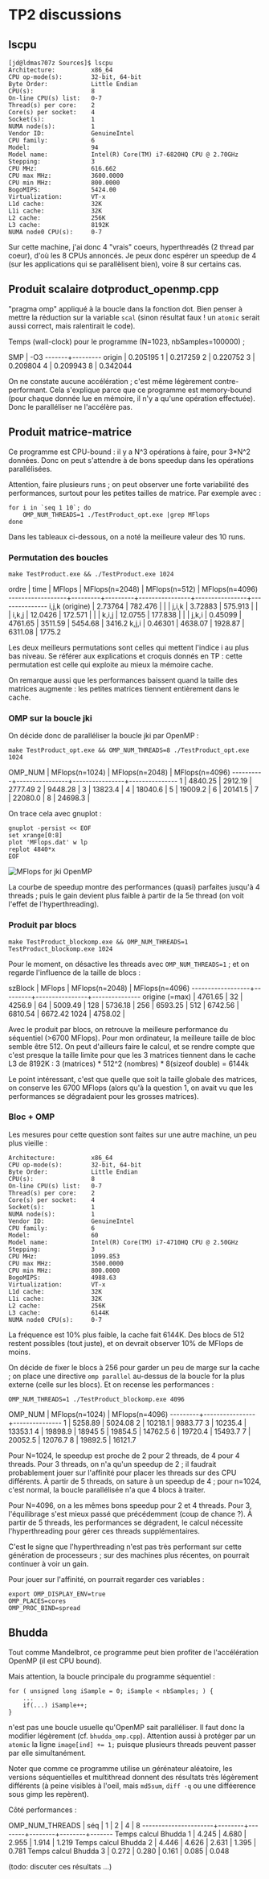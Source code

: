 

# TP2 discussions


## lscpu
```
[jd@ldmas707z Sources]$ lscpu
Architecture:          x86_64
CPU op-mode(s):        32-bit, 64-bit
Byte Order:            Little Endian
CPU(s):                8
On-line CPU(s) list:   0-7
Thread(s) per core:    2
Core(s) per socket:    4
Socket(s):             1
NUMA node(s):          1
Vendor ID:             GenuineIntel
CPU family:            6
Model:                 94
Model name:            Intel(R) Core(TM) i7-6820HQ CPU @ 2.70GHz
Stepping:              3
CPU MHz:               616.662
CPU max MHz:           3600.0000
CPU min MHz:           800.0000
BogoMIPS:              5424.00
Virtualization:        VT-x
L1d cache:             32K
L1i cache:             32K
L2 cache:              256K
L3 cache:              8192K
NUMA node0 CPU(s):     0-7
```

Sur cette machine, j'ai donc 4 "vrais" coeurs, hyperthreadés (2 thread par coeur), d'où les 8 CPUs annoncés.
Je peux donc espérer un speedup de 4 (sur les applications qui se parallèlisent bien), voire 8 sur certains cas. 


## Produit scalaire dotproduct_openmp.cpp

"pragma omp" appliqué à la boucle dans la fonction dot. 
Bien penser à mettre la réduction sur la variable `scal` (sinon résultat faux ! un `atomic` serait aussi correct, mais ralentirait le code).


Temps (wall-clock) pour le programme (N=1023, nbSamples=100000) ; 

SMP    | -O3
-------+---------
origin | 0.205195
1      | 0.217259
2      | 0.220752
3      | 0.209804
4      | 0.209943
8      | 0.342044

On ne constate aucune accélération ; c'est même légèrement contre-performant.
Cela s'explique parce que ce programme est memory-bound (pour chaque donnée lue en mémoire, il n'y a qu'une opération effectuée). Donc le paralléliser ne l'accélère pas. 





## Produit matrice-matrice


Ce programme est CPU-bound : il y a N^3 opérations à faire, pour 3*N^2 données.
Donc on peut s'attendre à de bons speedup dans les opérations parallélisées. 


Attention, faire plusieurs runs ; on peut observer une forte variabilité des performances, surtout pour les petites tailles de matrice. Par exemple avec :

```
for i in `seq 1 10`; do
    OMP_NUM_THREADS=1 ./TestProduct_opt.exe |grep MFlops
done
```
Dans les tableaux ci-dessous, on a noté la meilleure valeur des 10 runs.



### Permutation des boucles

`make TestProduct.exe && ./TestProduct.exe 1024`

  ordre           | time    | MFlops  | MFlops(n=2048) | MFlops(n=512)  | MFlops(n=4096)
------------------+---------+---------+----------------+----------------+---------------
i,j,k (origine)   | 2.73764 | 782.476 |                |                | 
j,i,k             | 3.72883 | 575.913 |                |                |
i,k,j             | 12.0426 | 172.571 |                |                |
k,i,j             | 12.0755 | 177.838 |                |                |
j,k,i             | 0.45099 | 4761.65 | 3511.59        | 5454.68        | 3416.2
k,j,i             | 0.46301 | 4638.07 | 1928.87        | 6311.08        | 1775.2

Les deux meilleurs permutations sont celles qui mettent l'indice i au plus bas niveau. 
Se référer aux explications et croquis donnés en TP : cette permutation est celle qui exploite au mieux la mémoire cache.

On remarque aussi que les performances baissent quand la taille des matrices augmente : 
les petites matrices tiennent entièrement dans le cache. 



### OMP sur la boucle jki

On décide donc de paralléliser la boucle jki par OpenMP :

`make TestProduct_opt.exe && OMP_NUM_THREADS=8 ./TestProduct_opt.exe 1024`

  OMP_NUM | MFlops(n=1024) | MFlops(n=2048) |  MFlops(n=4096)
----------+----------------+----------------+---------------
1         |   4840.25      |     2912.19    |  2777.49
2         |   9448.28      |
3         |   13823.4      |
4         |   18040.6      |
5         |   19009.2      |
6         |   20141.5      |
7         |   22080.0      |
8         |   24698.3      |

On trace cela avec gnuplot :

```
gnuplot -persist << EOF 
set xrange[0:8]
plot 'MFlops.dat' w lp
replot 4840*x
EOF
```

![](./MFlops.png "MFlops for jki OpenMP")


La courbe de speedup montre des performances (quasi) parfaites jusqu'à 4 threads ; 
puis le gain devient plus faible à partir de la 5e thread (on voit l'effet de l'hyperthreading). 





### Produit par blocs

`make TestProduct_blockomp.exe && OMP_NUM_THREADS=1 TestProduct_blockomp.exe 1024`

Pour le moment, on désactive les threads avec `OMP_NUM_THREADS=1` ; 
et on regarde l'influence de la taille de blocs :

  szBlock         | MFlops  | MFlops(n=2048) | MFlops(n=4096)
------------------+---------+----------------+---------------
origine (=max)    | 4761.65 |
32                | 4256.9  |
64                | 5009.49 |
128               | 5736.18 |
256               | 6593.25 |
512               | 6742.56 |   6810.54      |  6672.42
1024              | 4758.02 |

Avec le produit par blocs, on retrouve la meilleure performance du séquentiel (>6700 MFlops). 
Pour mon ordinateur, la meilleure taille de bloc semble être 512.
On peut d'ailleurs faire le calcul, et se rendre compte que c'est presque la taille limite pour que les 3 matrices tiennent dans le cache L3 de 8192K :
 3 (matrices) * 512^2 (nombres) * 8(sizeof double) = 6144k
 
 
Le point intéressant, c'est que quelle que soit la taille globale des matrices, on conserve les 6700 MFlops (alors qu'à la question 1, on avait vu que les performances se dégradaient pour les grosses matrices).


### Bloc + OMP

Les mesures pour cette question sont faites sur une autre machine, un peu plus vieille :

```
Architecture:          x86_64
CPU op-mode(s):        32-bit, 64-bit
Byte Order:            Little Endian
CPU(s):                8
On-line CPU(s) list:   0-7
Thread(s) per core:    2
Core(s) per socket:    4
Socket(s):             1
NUMA node(s):          1
Vendor ID:             GenuineIntel
CPU family:            6
Model:                 60
Model name:            Intel(R) Core(TM) i7-4710HQ CPU @ 2.50GHz
Stepping:              3
CPU MHz:               1099.853
CPU max MHz:           3500.0000
CPU min MHz:           800.0000
BogoMIPS:              4988.63
Virtualization:        VT-x
L1d cache:             32K
L1i cache:             32K
L2 cache:              256K
L3 cache:              6144K
NUMA node0 CPU(s):     0-7
```

La fréquence est 10% plus faible, la cache fait 6144K. Des blocs de 512 restent possibles (tout juste), et on devrait observer 10% de MFlops de moins. 

On décide de fixer le blocs à 256 pour garder un peu de marge sur la cache ; 
on place une directive `omp parallel` au-dessus de la boucle for la plus externe (celle sur les blocs). 
Et on recense les performances :

`OMP_NUM_THREADS=1 ./TestProduct_blockomp.exe 4096`

 OMP_NUM | MFlops(n=1024) | MFlops(n=4096)
---------+----------------+---------------
 1       | 5258.89        | 5024.08
 2       | 10218.1        | 9883.77
 3       | 10235.4        | 13353.1
 4       | 19898.9        | 18945
 5       | 19854.5        | 14762.5
 6       | 19720.4        | 15493.7
 7       | 20052.5        | 12076.7
 8       | 19892.5        | 16121.7

Pour N=1024, le speedup est proche de 2 pour 2 threads, de 4 pour 4 threads. 
Pour 3 threads, on n'a qu'un speedup de 2 ; il faudrait probablement jouer sur l'affinité pour placer les threads sur des CPU différents. 
À partir de 5 threads, on sature à un speedup de 4 ; pour n=1024, c'est normal, la boucle parallélisée n'a que 4 blocs à traiter. 

Pour N=4096, on a les mêmes bons speedup pour 2 et 4 threads. Pour 3, l'équilibrage s'est mieux passé que précédemment (coup de chance ?).
À partir de 5 threads, les performances se dégradent, le calcul nécessite l'hyperthreading pour gérer ces threads supplémentaires.

C'est le signe que l'hyperthreading n'est pas très performant sur cette génération de processeurs ; sur des machines plus récentes, on pourrait continuer à voir un gain.


Pour jouer sur l'affinité, on pourrait regarder ces variables :
```
export OMP_DISPLAY_ENV=true
OMP_PLACES=cores
OMP_PROC_BIND=spread
```


## Bhudda

Tout comme Mandelbrot, ce programme peut bien profiter de l'accélération OpenMP (il est CPU bound). 

Mais attention, la boucle principale du programme séquentiel :

    for ( unsigned long iSample = 0; iSample < nbSamples; ) {
 	    ...
		if(...) iSample++;
	}
	
n'est pas une boucle usuelle qu'OpenMP sait paralléliser. 
Il faut donc la modifier légèrement (cf. `bhudda_omp.cpp`).
Attention aussi à protéger par un `atomic` la ligne `image[ind] += 1;` puisque plusieurs threads peuvent passer par elle simultanément.

Noter que comme ce programme utilise un gérénateur aléatoire, les versions séquentielles et multithread donnent des résultats très légèrement différents (à peine visibles à l'oeil, mais `md5sum`, `diff -q` ou une difféerence sous gimp les repèrent).

Côté performances :

OMP_NUM_THREADS       | séq    | 1      | 2      | 4      | 8
----------------------+--------+--------+--------+--------+-------
Temps calcul Bhudda 1 | 4.245  | 4.680  | 2.955  | 1.914  | 1.219
Temps calcul Bhudda 2 | 4.446  | 4.626  | 2.631  | 1.395  | 0.781
Temps calcul Bhudda 3 | 0.272  | 0.280  | 0.161  | 0.085  | 0.048

(todo: discuter ces résultats ...)
